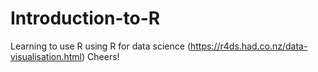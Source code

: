 # Introduction-to-R
Learning to use R using R for data science (https://r4ds.had.co.nz/data-visualisation.html)
Cheers!
